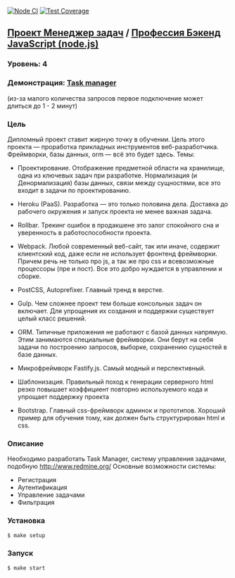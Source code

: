 [![Node CI](https://github.com/MrFSP/backend-project-lvl4/workflows/Node%20CI/badge.svg)](https://github.com/MrFSP/backend-project-lvl4/actions)
[![Test Coverage](https://api.codeclimate.com/v1/badges/2c9cb09174a79e2db8cb/test_coverage)](https://codeclimate.com/github/MrFSP/backend-project-lvl4/test_coverage)

## [Проект Менеджер задач](https://ru.hexlet.io/professions/backend/projects/6) / [Профессия Бэкенд JavaScript (node.js)](https://ru.hexlet.io/professions/backend)

### Уровень: 4

### Демонстрация: [Task manager](https://task-manager-tm.herokuapp.com/)
(из-за малого количества запросов первое подключение может длиться до 1 - 2 минут)

### Цель
Дипломный проект ставит жирную точку в обучении. Цель этого проекта
 — проработка прикладных инструментов веб-разработчика.
 Фреймворки, базы данных, orm — всё это будет здесь. Темы:

* Проектирование. Отображение предметной области на хранилище, одна из ключевых задач при разработке. Нормализация (и Денормализация) базы данных, связи между сущностями, все это входит в задачи по проектированию.

* Heroku (PaaS). Разработка — это только половина дела. Доставка до рабочего окружения и запуск проекта не менее важная задача.

* Rollbar. Трекинг ошибок в продакшене это залог спокойного сна и уверенность в работоспособности проекта.

* Webpack. Любой современный веб-сайт, так или иначе, содержит клиентский код, даже если не использует фронтенд фреймворки. Причем речь не только про js, а так же про css и всевозможные процессоры (пре и пост). Все это добро нуждается в управлении и сборке.

* PostCSS, Autoprefixer. Главный тренд в верстке.

* Gulp. Чем сложнее проект тем больше консольных задач он включает. Для упрощения их создания и поддержки существует целый класс решений.

* ORM. Типичные приложения не работают с базой данных напрямую. Этим занимаются специальные фреймворки. Они берут на себя задачи по построению запросов, выборке, сохранению сущностей в базе данных.

* Микрофреймворк Fastify.js. Самый модный и перспективный.

* Шаблонизация. Правильный поход к генерации серверного html резко повышает коэффициент повторно используемого кода и упрощает поддержку проекта

* Bootstrap. Главный css-фреймворк админок и прототипов. Хороший пример для обучения тому, как должен быть структурирован html и css.

### Описание

Необходимо разработать Task Manager, систему управления задачами, подобную http://www.redmine.org/ Основные возможности системы:

* Регистрация
* Аутентификация
* Управление задачами
* Фильтрация

### Установка

```sh
$ make setup
```

### Запуск

```sh
$ make start
```
